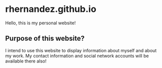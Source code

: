 # rhernandez.github.io
Hello, this is my personal website!
## Purpose of this website?
I intend to use this website to display information about myself and about my work. My contact information and social network accounts will be available there also! 
